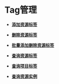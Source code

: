 # Tag管理<a name="dns_api_67000"></a>

-   **[添加资源标签](添加资源标签.md)**  

-   **[删除资源标签](删除资源标签.md)**  

-   **[批量添加删除资源标签](批量添加删除资源标签.md)**  

-   **[查询资源标签](查询资源标签.md)**  

-   **[查询项目标签](查询项目标签.md)**  

-   **[查询资源实例](查询资源实例.md)**  


